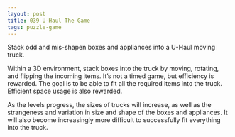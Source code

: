 ```yaml
---
layout: post
title: 039 U-Haul The Game
tags: puzzle-game
---
```

Stack odd and mis-shapen boxes and appliances into a U-Haul moving truck. 

Within a 3D environment, stack boxes into the truck by moving, rotating, and flipping the incoming items.  It’s not a timed game, but efficiency is rewarded.  The goal is to be able to fit all the required items into the truck.  Efficient space usage is also rewarded.

As the levels progress, the sizes of trucks will increase, as well as the strangeness and variation in size and shape of the boxes and appliances.  It will also become increasingly more difficult to successfully fit everything into the truck.